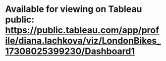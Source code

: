 # Available for viewing on Tableau public:   https://public.tableau.com/app/profile/diana.lachkova/viz/LondonBikes_17308025399230/Dashboard1 
